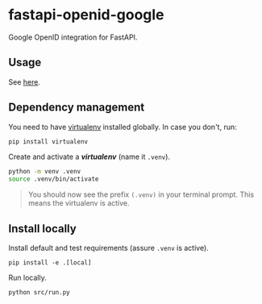# fastapi-openid-google

Google OpenID integration for FastAPI.

## Usage

See [here](/USAGE.md).

## Dependency management

You need to have [virtualenv](https://docs.python.org/3/tutorial/venv.html) installed globally. In case you don't, run:

```bash
pip install virtualenv
```

Create and activate a **_virtualenv_** (name it `.venv`).

```bash
python -m venv .venv
source .venv/bin/activate
```

> You should now see the prefix `(.venv)` in your terminal prompt. This means the virtualenv is active.

## Install locally

Install default and test requirements (assure `.venv` is active).

```shell
pip install -e .[local]
```

Run locally.

```shell
python src/run.py
```
